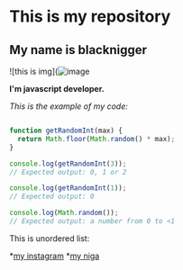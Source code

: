 # This is my repository

## My name is blacknigger

![this is img](![image](https://github.com/Alekskol25/pidopor228337/assets/122686627/7ef6243a-4a4b-4600-b8df-ba15206f1768)

**I'm javascript developer.**

*This is the example of my code:*

```javascript

function getRandomInt(max) {
  return Math.floor(Math.random() * max);
}

console.log(getRandomInt(3));
// Expected output: 0, 1 or 2

console.log(getRandomInt(1));
// Expected output: 0

console.log(Math.random());
// Expected output: a number from 0 to <1

```
This is unordered list:

*[my instagram](https://www.instagram.com/)
*[my niga](https://github.com/Alekskol25/pidopor228337/assets/122686627/7ef6243a-4a4b-4600-b8df-ba15206f1768)

